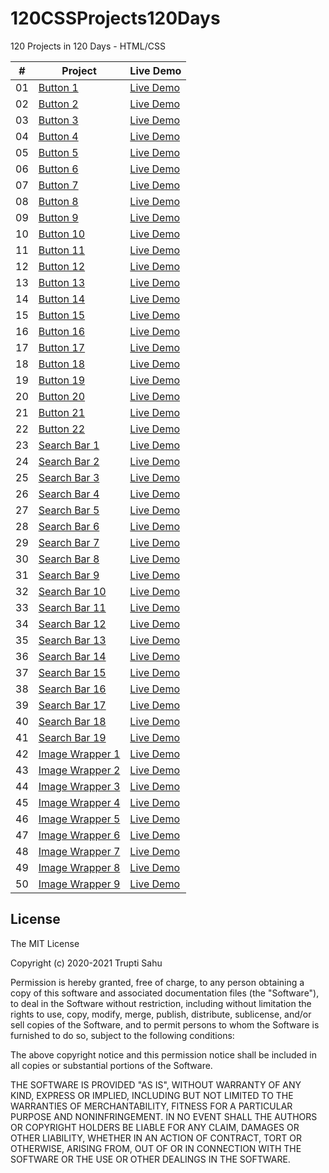 # 120CSSProjects120Days
120 Projects in 120 Days - HTML/CSS

|  #  | Project                                                                                                                     | Live Demo                                                                         |
| :-: | --------------------------------------------------------------------------------------------------------------------------- | --------------------------------------------------------------------------------- |
| 01  | [Button 1](https://github.com/TruptiSahu/120CSSProjects120Days/tree/master/1.Button/btn-1)                             | [Live Demo](https://codepen.io/TruptiSahu/pen/dypYzoQ)               |
| 02  | [Button 2](https://github.com/TruptiSahu/120CSSProjects120Days/tree/master/1.Button/btn-2)                             | [Live Demo](https://codepen.io/TruptiSahu/pen/rNMOzxY)               |
| 03  | [Button 3](https://github.com/TruptiSahu/120CSSProjects120Days/tree/master/1.Button/btn-3)                             | [Live Demo](https://codepen.io/TruptiSahu/pen/oNzjezJ)               |
| 04  | [Button 4](https://github.com/TruptiSahu/120CSSProjects120Days/tree/master/1.Button/btn-4)                             | [Live Demo](https://codepen.io/TruptiSahu/pen/LYRpjxM)
| 05  | [Button 5](https://github.com/TruptiSahu/120CSSProjects120Days/tree/master/1.Button/btn-5)                             | [Live Demo](https://codepen.io/TruptiSahu/pen/PoGPKpq)
| 06  | [Button 6](https://github.com/TruptiSahu/120CSSProjects120Days/tree/master/1.Button/btn-6)                             | [Live Demo](https://codepen.io/TruptiSahu/pen/XWjmaME)
| 07  | [Button 7](https://github.com/TruptiSahu/120CSSProjects120Days/tree/master/1.Button/btn-7)                             | [Live Demo](https://codepen.io/TruptiSahu/pen/GRjpvvg)
| 08  | [Button 8](https://github.com/TruptiSahu/120CSSProjects120Days/tree/master/1.Button/btn-8)                             | [Live Demo](https://codepen.io/TruptiSahu/pen/qBaOXXL)
| 09  | [Button 9](https://github.com/TruptiSahu/120CSSProjects120Days/tree/master/1.Button/btn-9)                             | [Live Demo](https://codepen.io/TruptiSahu/pen/jOMbLGm)
| 10  | [Button 10](https://github.com/TruptiSahu/120CSSProjects120Days/tree/master/1.Button/btn-10)                             | [Live Demo](https://codepen.io/TruptiSahu/pen/RwGWZjb)
| 11  | [Button 11](https://github.com/TruptiSahu/120CSSProjects120Days/tree/master/1.Button/btn-11)                             | [Live Demo](https://codepen.io/TruptiSahu/pen/MWjavOO)
| 12  | [Button 12](https://github.com/TruptiSahu/120CSSProjects120Days/tree/master/1.Button/btn-12)                             | [Live Demo](https://codepen.io/TruptiSahu/pen/rNMOzYv)
| 13  | [Button 13](https://github.com/TruptiSahu/120CSSProjects120Days/tree/master/1.Button/btn-13)                             | [Live Demo](https://codepen.io/TruptiSahu/pen/abmvyER)
| 14  | [Button 14](https://github.com/TruptiSahu/120CSSProjects120Days/tree/master/1.Button/btn-14)                             | [Live Demo](https://codepen.io/TruptiSahu/pen/RwGWZQw)
| 15  | [Button 15](https://github.com/TruptiSahu/120CSSProjects120Days/tree/master/1.Button/btn-15)                             | [Live Demo](https://codepen.io/TruptiSahu/pen/xxEwLYQ)
| 16  | [Button 16](https://github.com/TruptiSahu/120CSSProjects120Days/tree/master/1.Button/btn-16)                             | [Live Demo](https://codepen.io/TruptiSahu/pen/OJRyjvN)
| 17  | [Button 17](https://github.com/TruptiSahu/120CSSProjects120Days/tree/master/1.Button/btn-17)                             | [Live Demo](https://codepen.io/TruptiSahu/pen/zYKvdWJ)
| 18  | [Button 18](https://github.com/TruptiSahu/120CSSProjects120Days/tree/master/1.Button/btn-18)                             | [Live Demo](https://codepen.io/TruptiSahu/pen/RwGWZJN)
| 19  | [Button 19](https://github.com/TruptiSahu/120CSSProjects120Days/tree/master/1.Button/btn-19)                             | [Live Demo](https://codepen.io/TruptiSahu/pen/YzGyxjK)
| 20  | [Button 20](https://github.com/TruptiSahu/120CSSProjects120Days/tree/master/1.Button/btn-20)                             | [Live Demo](https://codepen.io/TruptiSahu/pen/yLaYoxv)
| 21  | [Button 21](https://github.com/TruptiSahu/120CSSProjects120Days/tree/master/1.Button/btn-21)                             | [Live Demo](https://codepen.io/TruptiSahu/pen/MWjavPV)
| 22  | [Button 22](https://github.com/TruptiSahu/120CSSProjects120Days/tree/master/1.Button/btn-22)                             | [Live Demo](https://codepen.io/TruptiSahu/pen/abmvyQX)
| 23  | [Search Bar 1](https://github.com/TruptiSahu/120CSSProjects120Days/tree/master/2.Search%20Bar/searchBar-1)                             | [Live Demo](https://codepen.io/TruptiSahu/pen/RwGWLba)
| 24  | [Search Bar 2](https://github.com/TruptiSahu/120CSSProjects120Days/tree/master/2.Search%20Bar/searchBar-2)                             | [Live Demo](https://codepen.io/TruptiSahu/pen/rNMOGjb)
| 25  | [Search Bar 3](https://github.com/TruptiSahu/120CSSProjects120Days/tree/master/2.Search%20Bar/searchBar-3)                             | [Live Demo](https://codepen.io/TruptiSahu/pen/PoGPJpK)
| 26  | [Search Bar 4](https://github.com/TruptiSahu/120CSSProjects120Days/tree/master/2.Search%20Bar/searchBar-4)                             | [Live Demo](https://codepen.io/TruptiSahu/pen/WNGQZOJ)
| 27  | [Search Bar 5](https://github.com/TruptiSahu/120CSSProjects120Days/tree/master/2.Search%20Bar/searchBar-5)                             | [Live Demo](https://codepen.io/TruptiSahu/pen/JjRYrLY)
| 28  | [Search Bar 6](https://github.com/TruptiSahu/120CSSProjects120Days/tree/master/2.Search%20Bar/searchBar-6)                             | [Live Demo](https://codepen.io/TruptiSahu/pen/BaLowvV)
| 29  | [Search Bar 7](https://github.com/TruptiSahu/120CSSProjects120Days/tree/master/2.Search%20Bar/searchBar-7)                             | [Live Demo](https://codepen.io/TruptiSahu/pen/LYRpzvx)
| 30  | [Search Bar 8](https://github.com/TruptiSahu/120CSSProjects120Days/tree/master/2.Search%20Bar/searchBar-8)                             | [Live Demo](https://codepen.io/TruptiSahu/pen/GRjpMaQ)
| 31  | [Search Bar 9](https://github.com/TruptiSahu/120CSSProjects120Days/tree/master/2.Search%20Bar/searchBar-9)                             | [Live Demo](https://codepen.io/TruptiSahu/pen/jOMbGjJ)
| 32  | [Search Bar 10](https://github.com/TruptiSahu/120CSSProjects120Days/tree/master/2.Search%20Bar/searchBar-10)                             | [Live Demo](https://codepen.io/TruptiSahu/pen/yLaYPBm)
| 33  | [Search Bar 11](https://github.com/TruptiSahu/120CSSProjects120Days/tree/master/2.Search%20Bar/searchBar-11)                             | [Live Demo](https://codepen.io/TruptiSahu/pen/ZEpbapb)
| 34  | [Search Bar 12](https://github.com/TruptiSahu/120CSSProjects120Days/tree/master/2.Search%20Bar/searchBar-12)                             | [Live Demo](https://codepen.io/TruptiSahu/pen/NWRGwRm)
| 35  | [Search Bar 13](https://github.com/TruptiSahu/120CSSProjects120Days/tree/master/2.Search%20Bar/searchBar-13)                             | [Live Demo](https://codepen.io/TruptiSahu/pen/QWKjOGX)
| 36  | [Search Bar 14](https://github.com/TruptiSahu/120CSSProjects120Days/tree/master/2.Search%20Bar/searchBar-14)                             | [Live Demo](https://codepen.io/TruptiSahu/pen/poEjdeo)
| 37  | [Search Bar 15](https://github.com/TruptiSahu/120CSSProjects120Days/tree/master/2.Search%20Bar/searchBar-15)                             | [Live Demo](https://codepen.io/TruptiSahu/pen/mdrepae)
| 38  | [Search Bar 16](https://github.com/TruptiSahu/120CSSProjects120Days/tree/master/2.Search%20Bar/searchBar-16)                             | [Live Demo](https://codepen.io/TruptiSahu/pen/BaLoJMp)
| 39  | [Search Bar 17](https://github.com/TruptiSahu/120CSSProjects120Days/tree/master/2.Search%20Bar/searchBar-17)                             | [Live Demo](https://codepen.io/TruptiSahu/pen/zYKvpeM)
| 40  | [Search Bar 18](https://github.com/TruptiSahu/120CSSProjects120Days/tree/master/2.Search%20Bar/searchBar-18)                             | [Live Demo](https://codepen.io/TruptiSahu/pen/QWKjaoq)
| 41  | [Search Bar 19](https://github.com/TruptiSahu/120CSSProjects120Days/tree/master/2.Search%20Bar/searchBar-19)                             | [Live Demo](https://codepen.io/TruptiSahu/pen/xxEwpNe)
| 42  | [Image Wrapper 1](https://github.com/TruptiSahu/120CSSProjects120Days/tree/master/3.Image%20Wrapper/img-wrapper-1)                             | [Live Demo](https://codepen.io/TruptiSahu/pen/xxEwYwo)
| 43  | [Image Wrapper 2](https://github.com/TruptiSahu/120CSSProjects120Days/tree/master/3.Image%20Wrapper/img-wrapper-2)                             | [Live Demo](https://codepen.io/TruptiSahu/pen/jOMbZWz)
| 44  | [Image Wrapper 3](https://github.com/TruptiSahu/120CSSProjects120Days/tree/master/3.Image%20Wrapper/img-wrapper-3)                             | [Live Demo](https://codepen.io/TruptiSahu/pen/dypYdMY)
| 45  | [Image Wrapper 4](https://github.com/TruptiSahu/120CSSProjects120Days/tree/master/3.Image%20Wrapper/img-wrapper-4)                             | [Live Demo](https://codepen.io/TruptiSahu/pen/MWjaQyP)
| 46  | [Image Wrapper 5](https://github.com/TruptiSahu/120CSSProjects120Days/tree/master/3.Image%20Wrapper/img-wrapper-5)                             | [Live Demo](https://codepen.io/TruptiSahu/pen/XWjmZKG)
| 47  | [Image Wrapper 6](https://github.com/TruptiSahu/120CSSProjects120Days/tree/master/3.Image%20Wrapper/img-wrapper-6)                             | [Live Demo](https://codepen.io/TruptiSahu/pen/OJRyQRg)
| 48  | [Image Wrapper 7](https://github.com/TruptiSahu/120CSSProjects120Days/tree/master/3.Image%20Wrapper/img-wrapper-7)                             | [Live Demo](https://codepen.io/TruptiSahu/pen/MWjaQjz)
| 49  | [Image Wrapper 8](https://github.com/TruptiSahu/120CSSProjects120Days/tree/master/3.Image%20Wrapper/img-wrapper-8)                             | [Live Demo](https://codepen.io/TruptiSahu/pen/NWRGyby)
| 50  | [Image Wrapper 9](https://github.com/TruptiSahu/120CSSProjects120Days/tree/master/3.Image%20Wrapper/img-wrapper-9)                             | [Live Demo](https://codepen.io/TruptiSahu/pen/eYdpVgx)

## License

The MIT License

Copyright (c) 2020-2021 Trupti Sahu

Permission is hereby granted, free of charge, to any person obtaining a copy
of this software and associated documentation files (the "Software"), to deal
in the Software without restriction, including without limitation the rights
to use, copy, modify, merge, publish, distribute, sublicense, and/or sell
copies of the Software, and to permit persons to whom the Software is
furnished to do so, subject to the following conditions:

The above copyright notice and this permission notice shall be included in
all copies or substantial portions of the Software.

THE SOFTWARE IS PROVIDED "AS IS", WITHOUT WARRANTY OF ANY KIND, EXPRESS OR
IMPLIED, INCLUDING BUT NOT LIMITED TO THE WARRANTIES OF MERCHANTABILITY,
FITNESS FOR A PARTICULAR PURPOSE AND NONINFRINGEMENT. IN NO EVENT SHALL THE
AUTHORS OR COPYRIGHT HOLDERS BE LIABLE FOR ANY CLAIM, DAMAGES OR OTHER
LIABILITY, WHETHER IN AN ACTION OF CONTRACT, TORT OR OTHERWISE, ARISING FROM,
OUT OF OR IN CONNECTION WITH THE SOFTWARE OR THE USE OR OTHER DEALINGS IN
THE SOFTWARE.

